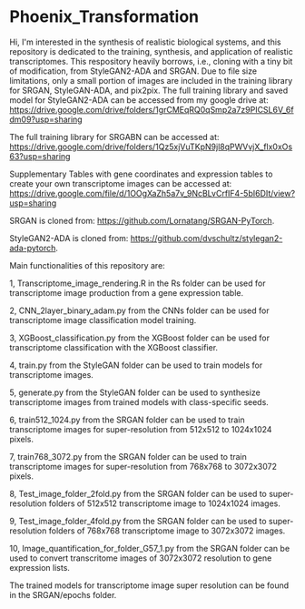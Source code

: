 # Phoenix_Transformation
Hi, I'm interested in the synthesis of realistic biological systems, and this repository is dedicated to the training, synthesis, and application of realistic transcriptomes.
This respository heavily borrows, i.e., cloning with a tiny bit of modification, from StyleGAN2-ADA and SRGAN.
Due to file size limitations, only a small portion of images are included in the training library for SRGAN, StyleGAN-ADA, and pix2pix.
The full training library and saved model for StyleGAN2-ADA can be accessed from my google drive at:
https://drive.google.com/drive/folders/1grCMEqRQ0qSmp2a7z9PICSL6V_6fdm09?usp=sharing

The full training library for SRGABN can be accessed at:
https://drive.google.com/drive/folders/1Qz5xjVuTKpN9jl8qPWVvjX_flx0xOs63?usp=sharing

Supplementary Tables with gene coordinates and expression tables to create your own transcriptome images can be accessed at:
https://drive.google.com/file/d/1OOgXaZh5a7v_9NcBLvCrfIF4-5bI6DIt/view?usp=sharing

SRGAN is cloned from: https://github.com/Lornatang/SRGAN-PyTorch.

StyleGAN2-ADA is cloned from: https://github.com/dvschultz/stylegan2-ada-pytorch.

Main functionalities of this repository are:

1, Transcriptome_image_rendering.R in the Rs folder can be used for transcriptome image production from a gene expression table.

2, CNN_2layer_binary_adam.py from the CNNs folder can be used for transcriptome image classification model training.

3, XGBoost_classification.py from the XGBoost folder can be used for transcriptome classification with the XGBoost classifier.

4, train.py from the StyleGAN folder can be used to train models for transcriptome images.

5, generate.py from the StyleGAN folder can be used to synthesize transcriptome images from trained models with class-specific seeds.

6, train512_1024.py from the SRGAN folder can be used to train transcriptome images for super-resolution from 512x512 to 1024x1024 pixels.

7, train768_3072.py from the SRGAN folder can be used to train transcriptome images for super-resolution from 768x768 to 3072x3072 pixels.

8, Test_image_folder_2fold.py from the SRGAN folder can be used to super-resolution folders of 512x512 transcriptome image to 1024x1024 images.

9, Test_image_folder_4fold.py from the SRGAN folder can be used to super-resolution folders of 768x768 transcriptome image to 3072x3072 images.

10, Image_quantification_for_folder_G57_1.py from the SRGAN folder can be used to convert transcritome images of 3072x3072 resolution to gene expression lists.

The trained models for transcriptome image super resolution can be found in the SRGAN/epochs folder.
